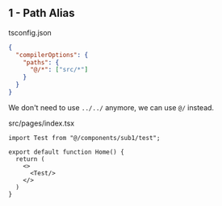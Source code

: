 ## 1 - Path Alias
tsconfig.json
```json
{
  "compilerOptions": {
    "paths": {
      "@/*": ["src/*"]
    }
  }
}
```
We don't need to use `../../` anymore, we can use `@/` instead.

src/pages/index.tsx
```tsx
import Test from "@/components/sub1/test";

export default function Home() {
  return (
    <>
      <Test/>
    </>
  )
}
```
